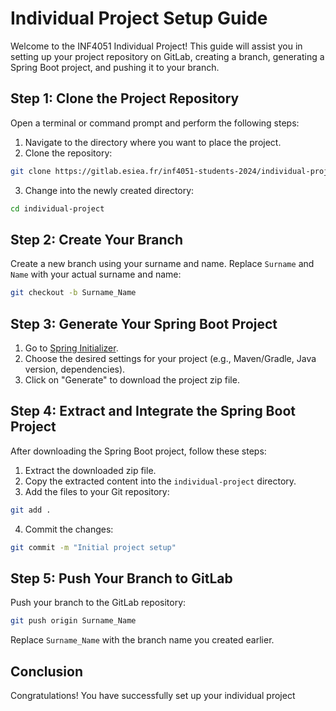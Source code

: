 # Individual Project Setup Guide

Welcome to the INF4051 Individual Project! This guide will assist you in setting up your project repository on GitLab, creating a branch, generating a Spring Boot project, and pushing it to your branch.

## Step 1: Clone the Project Repository

Open a terminal or command prompt and perform the following steps:
1. Navigate to the directory where you want to place the project.
2. Clone the repository:
```bash
git clone https://gitlab.esiea.fr/inf4051-students-2024/individual-project.git
```
3. Change into the newly created directory:
```bash
cd individual-project
```

## Step 2: Create Your Branch

Create a new branch using your surname and name. Replace `Surname` and `Name` with your actual surname and name:
```bash
git checkout -b Surname_Name
```


## Step 3: Generate Your Spring Boot Project

1. Go to [Spring Initializer](https://start.spring.io/).
2. Choose the desired settings for your project (e.g., Maven/Gradle, Java version, dependencies).
3. Click on "Generate" to download the project zip file.

## Step 4: Extract and Integrate the Spring Boot Project

After downloading the Spring Boot project, follow these steps:
1. Extract the downloaded zip file.
2. Copy the extracted content into the `individual-project` directory.
3. Add the files to your Git repository:
```bash
git add .
```
4. Commit the changes:
```bash
git commit -m "Initial project setup"
```

## Step 5: Push Your Branch to GitLab

Push your branch to the GitLab repository:
```bash
git push origin Surname_Name
```
Replace `Surname_Name` with the branch name you created earlier.

## Conclusion

Congratulations! You have successfully set up your individual project